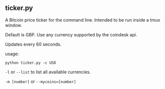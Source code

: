 ## ticker.py

A Bitcoin price ticker for the command line. Intended to be run inside a tmux window.

Default is GBP. Use any currency supported by the coindesk api.

Updates every 60 seconds.

usage:

`python ticker.py -c USD`  

`-l` or `--list` to list all available currencies.  

`-m [number]` or `--mycoins=[number]` 
